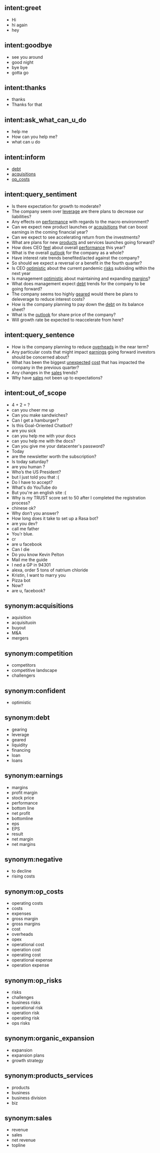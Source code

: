 ## intent:greet
- Hi
- hi again
- hey

## intent:goodbye
- see you around
- good night
- bye bye
- gotta go

## intent:thanks
- thanks
- Thanks for that

## intent:ask_what_can_u_do
- help me
- How can you help me?
- what can u do

## intent:inform
- [debt](aspect_type)
- [acquisitions](aspect_type)
- [op_costs](aspect_type)

## intent:query_sentiment
- Is there expectation for growth to moderate?
- The company seem over [leverage](aspect_type:debt) are there plans to decrease our liabilities?
- Any effects on [performance](aspect_type:earnings) with regards to the macro environment?
- Can we expect new product launches or [acquisitions](aspect_type) that can boost earnings in the coming financial year?
- Can we expect to see accelerating return from the investments?
- What are plans for new [products](aspect_type:products_services) and services launches going forward?
- How does CEO [feel](emot_polarity) about overall [performance](aspect_type:earnings) this year?
- What is the overall [outlook](sent_polarity) for the company as a whole?
- Have interest rate trends benefited/acted against the company?
- So should we expect a reversal or a benefit in the fourth quarter?
- Is CEO [optimistic](emot_polarity) about the current pandemic [risks](aspect_type:op_risks) subsiding within the next year
- Is management [optimistic](emot_polarity:confident) about maintaining and expanding [margins](aspect_type:earnings)?
- What does management expect [debt](aspect_type) trends for the company to be going forward?
- The company seems too highly [geared](aspect_type:debt) would there be plans to deleverage to reduce interest costs?
- How is the company planning to pay down the [debt](aspect_type) on its balance sheet?
- What is the [outlook](sent_polarity) for share price of the company?
- Will growth rate be expected to reaccelerate from here?

## intent:query_sentence
- How is the company planning to reduce [overheads](aspect_type:op_costs) in the near term?
- Any particular costs that might impact [earnings](aspect_type) going forward investors should be concerned about?
- What has been the biggest [unexpected](sent_polarity) [cost](aspect_type:op_costs) that has impacted the company in the previous quarter?
- Any changes in the [sales](aspect_type) trends?
- Why have [sales](aspect_type) not been up to expectations?

## intent:out_of_scope
- 4 + 2 = ?
- can you cheer me up
- Can you make sandwiches?
- Can I get a hamburger?
- Is this Goal-Oriented Chatbot?
- are you sick
- can you help me with your docs
- can you help me with the docs?
- Can you give me your datacenter's password?
- Today
- are the newsletter worth the subscription?
- Is today saturday?
- are you human ?
- Who’s the US President?
- but I just told you that :(
- Do I have to accept?
- What's do YouTube do
- But you're an english site :(
- Why is my TRUST score set to 50 after I completed the registration process?
- chinese ok?
- Why don’t you answer?
- How long does it take to set up a Rasa bot?
- are you dev?
- call me father
- You'r blue.
- cr
- are u facebook
- Can I die
- Do you know Kevin Pelton
- Mail me the guide
- I ned a GP in 94301
- alexa, order 5 tons of natrium chloride
- Kristin, I want to marry you
- Pizza bot
- Now?
- are u, facebook?

## synonym:acquisitions
- aquisition
- acquisituoin
- buyout
- M&A
- mergers

## synonym:competition
- competitors
- competitive landscape
- challengers

## synonym:confident
- optimistic

## synonym:debt
- gearing
- leverage
- geared
- liquidity
- financing
- loan
- loans

## synonym:earnings
- margins
- profit margin
- stock price
- performance
- bottom line
- net profit
- bottomline
- eps
- EPS
- result
- net margin
- net margins

## synonym:negative
- to decline
- rising costs

## synonym:op_costs
- operating costs
- costs
- expenses
- gross margin
- gross margins
- cost
- overheads
- opex
- operational cost
- operation cost
- operating cost
- operational expense
- operation expense

## synonym:op_risks
- risks
- challenges
- business risks
- operational risk
- operation risk
- operating risk
- ops risks

## synonym:organic_expansion
- expansion
- expansion plans
- growth strategy

## synonym:products_services
- products
- business
- business division
- biz

## synonym:sales
- revenue
- sales
- net revenue
- topline
